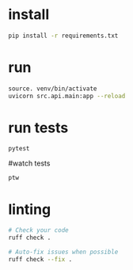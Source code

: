 # install

```bash
pip install -r requirements.txt
```

# run

```bash
source. venv/bin/activate
uvicorn src.api.main:app --reload
```

# run tests
```
pytest
```
#watch tests
```
ptw
```

# linting
```bash
# Check your code
ruff check .

# Auto-fix issues when possible
ruff check --fix .
```